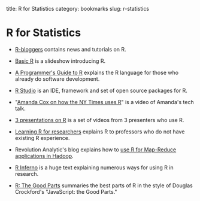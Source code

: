 title: R for Statistics
category: bookmarks
slug: r-statistics


# R for Statistics

* [R-bloggers](http://www.r-bloggers.com/) contains news and tutorials on R.

* [Basic R](http://scc.stat.ucla.edu/page_attachments/0000/0121/10w-basic-R.pdf)
  is a slideshow introducing R.

* [A Programmer's Guide to R](http://www.i-programmer.info/programming/other-languages/1706-a-programmers-guide-to-r.html)
  explains the R language for those who already do software development.

* [R Studio](http://www.rstudio.com/) is an IDE, framework and set of open
  source packages for R.

* "[Amanda Cox on how the NY Times uses R](http://www.r-bloggers.com/amanda-cox-on-how-the-new-york-times-graphics-department-uses-r/)"
  is a video of Amanda's tech talk.

* [3 presentations on R](http://readwrite.com/2011/03/30/3-presentations-on-r#awesm=~oALbXme7qPIFXO)
  is a set of videos from 3 presenters who use R.

* [Learning R for researchers](http://jeromyanglim.blogspot.com/2009/06/learning-r-for-researchers-in.html)
  explains R to professors who do not have existing R experience.

* Revolution Analytic's blog explains how to 
  [use R for Map-Reduce applications in Hadoop](http://blog.revolutionanalytics.com/2011/05/using-r-for-map-reduce-applications-in-hadoop.html).

* [R Inferno](http://www.burns-stat.com/pages/Tutor/R_inferno.pdf?dummyquery)
  is a huge text explaining numerous ways for using R in research.

* [R: The Good Parts](http://hackerretreat.com/r-good-parts/) summaries the
  best parts of R in the style of Douglas Crockford's "JavaScript: the Good
  Parts."
